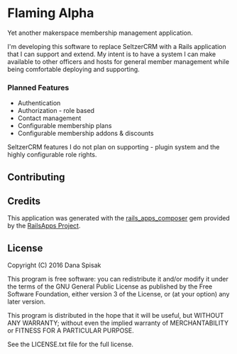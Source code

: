 Flaming Alpha
================

Yet another makerspace membership management application.

I'm developing this software to replace SeltzerCRM with a Rails application that I can support and extend. My intent is to have a system I can make available to other officers and hosts for general member management while being comfortable deploying and supporting.

### Planned Features
* Authentication
* Authorization - role based
* Contact management
* Configurable membership plans
* Configurable membership addons & discounts  

SeltzerCRM features I do not plan on supporting - plugin system and the highly configurable role rights.


## Contributing


## Credits
This application was generated with the [rails_apps_composer](https://github.com/RailsApps/rails_apps_composer) gem
provided by the [RailsApps Project](http://railsapps.github.io/).

## License
Copyright (C) 2016 Dana Spisak

This program is free software: you can redistribute it and/or modify it under the terms of the GNU General Public License as published by the Free Software Foundation, either version 3 of the License, or (at your option) any later version.

This program is distributed in the hope that it will be useful, but WITHOUT ANY WARRANTY; without even the implied warranty of MERCHANTABILITY or FITNESS FOR A PARTICULAR PURPOSE.

See the LICENSE.txt file for the full license.
